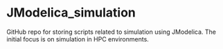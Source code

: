 # JModelica_simulation
GitHub repo for storing scripts related to simulation using JModelica. The initial focus is on simulation in HPC environments.
